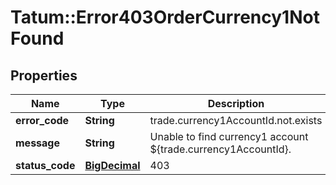 # Tatum::Error403OrderCurrency1NotFound

## Properties
Name | Type | Description | Notes
------------ | ------------- | ------------- | -------------
**error_code** | **String** | trade.currency1AccountId.not.exists | 
**message** | **String** | Unable to find currency1 account ${trade.currency1AccountId}. | 
**status_code** | [**BigDecimal**](BigDecimal.md) | 403 | 

